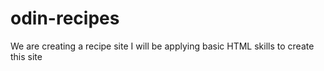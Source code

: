# odin-recipes
We are creating a recipe site
I will be applying basic HTML skills to create this site
